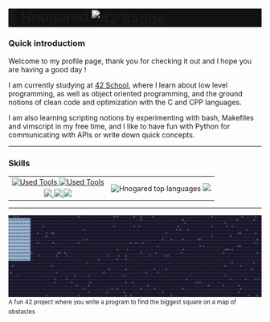 <h1 style="background-color:#111111">
  <span>👋 Hnogared </span>
  <a href="https://github.com/42School" title="42 GitHub Page" target="_blank">
    <picture>
      <source media="(prefers-color-scheme: dark)" srcset="https://img.shields.io/badge/Student-79C4FF?logo=42&logoColor=black">
      <img alt="42 Badge" height=33 align="center" src="https://img.shields.io/badge/School-blue?logo=42&logoColor=white">
    </picture>
  </a>
</h1>

<a href="/top"></a>

### Quick introductiom ###

Welcome to my profile page, thank you for checking it out and I hope you are having a good day !

I am currently studying at [42 School][42 Github Link], where I learn about low level programming, as well as object oriented programming, and the ground notions of clean code and optimization with the C and CPP languages.

I am also learning scripting notions by experimenting with bash, Makefiles and vimscript in my free time, and I like to have fun with Python for communicating with APIs or write down quick concepts.

***

### Skills ###

<table align="center">
  <tr>
    <td align="center">
      <a href="https://skillicons.dev">
        <picture>
          <source media="(prefers-color-scheme: dark)" srcset="https://skillicons.dev/icons?i=git%2Cgithub%2Cazure%2Cdocker&theme=dark"/>
          <img alt="Used Tools" src="https://skillicons.dev/icons?i=git%2Cgithub%2Cazure%2Cdocker&theme=light"/>
        </picture>
        <picture>
          <source media="(prefers-color-scheme: dark)" srcset="https://skillicons.dev/icons?i=vscode%2Cvisualstudio%2Cvim&theme=dark"/>
          <img alt="Used Tools" src="https://skillicons.dev/icons?i=vscode%2Cvisualstudio%2Cvim&theme=light"/>
        </picture>
      </a>
    </td>
    <td rowspan="2" align="center" valign="center">
      <picture>
        <source media="(prefers-color-scheme: dark)" srcset="https://github-readme-stats.vercel.app/api/top-langs/?username=Hnogared&layout=compact&show_icons=true&title_color=fd9f02&icon_color=fd9f02&text_color=ffffff&bg_color=191921&hide_border=true"/>
        <img alt="Hnogared top languages" height=140 src="https://github-readme-stats.vercel.app/api/top-langs/?username=Hnogared&layout=compact&show_icons=true&title_color=fd9f02&icon_color=fd9f02&text_color=000000&bg_color=eeeeee&hide_border=true"/>
      </picture>
      <picture>
        <source media="(prefers-color-scheme: dark)" srcset="https://github-readme-stats.vercel.app/api?username=Hnogared&title_color=fd9f02&text_color=ffffff&bg_color=191921&hide_border=true"/>
        <img height=140 src="https://github-readme-stats.vercel.app/api?username=Hnogared&title_color=fd9f02&text_color=000000&bg_color=eeeeee&hide_border=true"/>
      </picture>
    </td>
  </tr>
  
  <tr>
    <td align="center" valign="center">  
      <a href="https://skillicons.dev">
        <picture>
          <source media="(prefers-color-scheme: dark)" srcset="https://skillicons.dev/icons?i=c%2Ccs%2Ccpp&theme=dark"/>
          <img src="https://skillicons.dev/icons?i=c%2Ccs%2Ccpp&theme=light"/>
        </picture>
        <picture>
          <source media="(prefers-color-scheme: dark)" srcset="https://skillicons.dev/icons?i=javascript%2Ctypescript%2Creact%2Credux&theme=dark"/>
          <img src="https://skillicons.dev/icons?i=javascript%2Ctypescript%2Creact%2Credux&theme=light"/>
        </picture>
        <picture>
          <source media="(prefers-color-scheme: dark)" srcset="https://skillicons.dev/icons?i=bash%2Cpython&theme=dark"/>
          <img src="https://skillicons.dev/icons?i=bash%2Cpython%2Cjavascript&theme=light"/>
        </picture>
      </a>
    </td>
  </tr>
</table>

***

![bsq gif](./src/images/bsq_seq.gif)
<sup>A fun 42 project where you write a program to find the biggest square on a map of obstacles</sup>

<!-- ************************************************************************************************** -->

[42 Github Link]: https://github.com/42School "42 School GitHub page"

[42 Logo Black]: https://github.com/Hnogared/Hnogared/blob/main/src/images/42-Logo_black.svg#gh-light-mode-only
[42 Logo White]: https://github.com/Hnogared/Hnogared/blob/main/src/images/42-Logo_white.svg#gh-dark-mode-only
